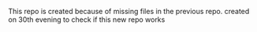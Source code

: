 This repo is created because of missing files in the previous repo.
created on 30th evening to check if this new repo works
